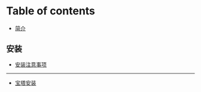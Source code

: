# Table of contents

* [简介](README.md)

## 安装 <a href="#install" id="install"></a>

* [安装注意事项](install/an-zhuang-zhu-yi-shi-xiang.md)

***

* [宝塔安装](bao-ta-an-zhuang.md)
